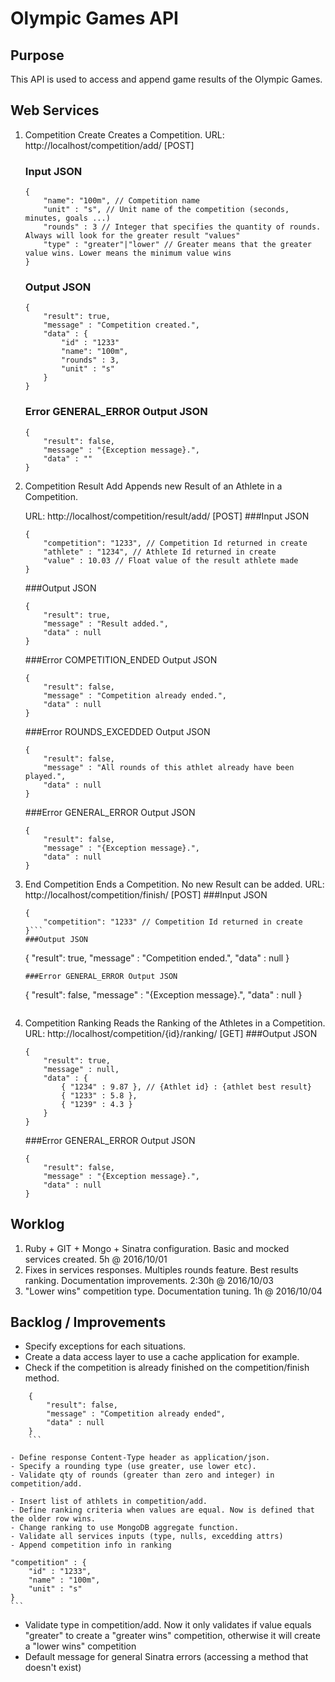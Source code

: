 # Olympic Games API

## Purpose 

This API is used to access and append game results of the Olympic Games.


## Web Services

1. Competition Create
	Creates a Competition.
	URL: http://localhost/competition/add/ [POST]

	### Input JSON
	```
	{
		"name": "100m", // Competition name
		"unit" : "s", // Unit name of the competition (seconds, minutes, goals ...)
		"rounds" : 3 // Integer that specifies the quantity of rounds. Always will look for the greater result "values"
		"type" : "greater"|"lower" // Greater means that the greater value wins. Lower means the minimum value wins
	}
	```
	### Output JSON
	```
	{
		"result": true,
		"message" : "Competition created.",
		"data" : {
			"id" : "1233"
			"name": "100m",
			"rounds" : 3,
			"unit" : "s"
		}
	}
	```
	### Error GENERAL_ERROR Output JSON
	```
	{
		"result": false,
		"message" : "{Exception message}.",
		"data" : ""
	}
	```

2. Competition Result Add
	Appends new Result of an Athlete in a Competition.

	URL: http://localhost/competition/result/add/ [POST]
	###Input JSON
	```
	{
		"competition": "1233", // Competition Id returned in create
		"athlete" : "1234", // Athlete Id returned in create
		"value" : 10.03 // Float value of the result athlete made
	}
	```
	###Output JSON
	```
	{
		"result": true,
		"message" : "Result added.",
		"data" : null
	}
	```
	###Error COMPETITION_ENDED Output JSON
	```
	{
		"result": false,
		"message" : "Competition already ended.",
		"data" : null
	}
	```
	###Error ROUNDS_EXCEDDED Output JSON
	```
	{
		"result": false,
		"message" : "All rounds of this athlet already have been played.",
		"data" : null
	}
	```
	###Error GENERAL_ERROR Output JSON
	```
	{
		"result": false,
		"message" : "{Exception message}.",
		"data" : null
	}
	```

3. End Competition
	Ends a Competition. No new Result can be added. 
	URL: http://localhost/competition/finish/ [POST]
	###Input JSON
	```
	{
		"competition": "1233" // Competition Id returned in create
	}```
	###Output JSON
	```
	{
		"result": true,
		"message" : "Competition ended.",
		"data" : null
	}
	```
	###Error GENERAL_ERROR Output JSON
	```
	{
		"result": false,
		"message" : "{Exception message}.",
		"data" : null
	}
	```

4. Competition Ranking
	Reads the Ranking of the Athletes in a Competition.
	URL: http://localhost/competition/{id}/ranking/ [GET]
	###Output JSON
	```
	{
		"result": true,
		"message" : null,
		"data" : {
			{ "1234" : 9.87 }, // {Athlet id} : {athlet best result}
			{ "1233" : 5.8 },
			{ "1239" : 4.3 }
		}
	}
	```
	###Error GENERAL_ERROR Output JSON
	```
	{
		"result": false,
		"message" : "{Exception message}.",
		"data" : null
	}
	```


## Worklog

1. Ruby + GIT + Mongo + Sinatra configuration. Basic and mocked services created. 5h @ 2016/10/01
2. Fixes in services responses. Multiples rounds feature. Best results ranking. Documentation improvements. 2:30h @ 2016/10/03
3. "Lower wins" competition type. Documentation tuning. 1h @ 2016/10/04


## Backlog / Improvements

- Specify exceptions for each situations.
- Create a data access layer to use a cache application for example.
- Check if the competition is already finished on the competition/finish method.
```
	{
		"result": false,
		"message" : "Competition already ended",
		"data" : null
	}
	```

- Define response Content-Type header as application/json.
- Specify a rounding type (use greater, use lower etc).
- Validate qty of rounds (greater than zero and integer) in competition/add.

- Insert list of athlets in competition/add.
- Define ranking criteria when values are equal. Now is defined that the older row wins.
- Change ranking to use MongoDB aggregate function.
- Validate all services inputs (type, nulls, excedding attrs)
- Append competition info in ranking 
```
	"competition" : {
		"id" : "1233",
		"name" : "100m",
		"unit" : "s"
	}
	```
- Validate type in competition/add. Now it only validates if value equals "greater" to create a "greater wins" competition, otherwise it will create a "lower wins" competition
- Default message for general Sinatra errors (accessing a method that doesn't exist) 
